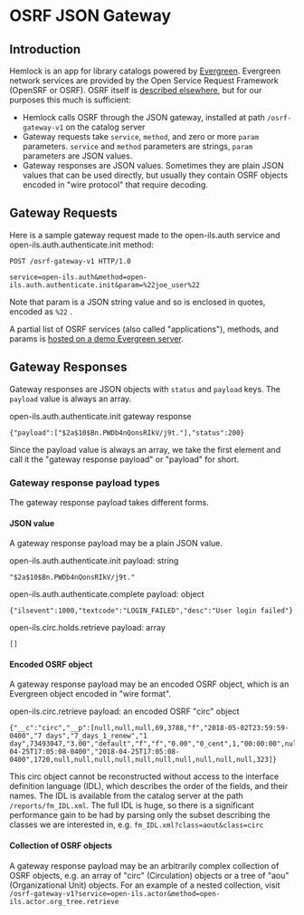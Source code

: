 # OSRF JSON Gateway

## Introduction

Hemlock is an app for library catalogs powered by [Evergreen](www.evergreen-ils.org).  Evergreen network services are provided by the Open Service Request Framework (OpenSRF or OSRF).  OSRF itself is [described elsewhere](https://evergreen-ils.org/opensrf-jabber-a-technical-review/), but for our purposes this much is sufficient:

* Hemlock calls OSRF through the JSON gateway, installed at path `/osrf-gateway-v1` on the catalog server
* Gateway requests take `service`, `method`, and zero or more `param` parameters.  `service` and `method` parameters are strings, `param` parameters are JSON values.
* Gateway responses are JSON values.  Sometimes they are plain JSON values that can be used directly, but usually they contain OSRF objects encoded in "wire protocol" that require decoding.

## Gateway Requests

Here is a sample gateway request made to the open-ils.auth service and open-ils.auth.authenticate.init method:

```
POST /osrf-gateway-v1 HTTP/1.0

service=open-ils.auth&method=open-ils.auth.authenticate.init&param=%22joe_user%22
```

Note that param is a JSON string value and so is enclosed in quotes, encoded as `%22` .

A partial list of OSRF services (also called "applications"), methods, and params is [hosted on a demo Evergreen server](https://webby.evergreencatalog.com/opac/extras/docgen.xsl?service=open-ils.actor&param=%22retrieve%22&offset=0&limit=25).

## Gateway Responses

Gateway responses are JSON objects with `status` and `payload` keys.  The `payload` value is always an array.

open-ils.auth.authenticate.init gateway response
```
{"payload":["$2a$10$Bn.PWDb4nQonsRIkV/j9t."],"status":200}
```

Since the payload value is always an array, we take the first element and call it the "gateway response payload" or "payload" for short.

### Gateway response payload types

The gateway response payload takes different forms.

#### JSON value

A gateway response payload may be a plain JSON value.

open-ils.auth.authenticate.init payload: string
```
"$2a$10$Bn.PWDb4nQonsRIkV/j9t."
```

open-ils.auth.authenticate.complete payload: object
```
{"ilsevent":1000,"textcode":"LOGIN_FAILED","desc":"User login failed"}
```

open-ils.circ.holds.retrieve payload: array
```
[]
```

#### Encoded OSRF object

A gateway response payload may be an encoded OSRF object, which is an Evergreen object encoded in "wire format".

open-ils.circ.retrieve payload: an encoded OSRF "circ" object
```
{"__c":"circ","__p":[null,null,null,69,3788,"f","2018-05-02T23:59:59-0400","7 days","7_days_1_renew","1 day",73493047,"3.00","default","f","f","0.00","0_cent",1,"00:00:00",null,null,17124983,409071,null,"2018-04-25T17:05:08-0400","2018-04-25T17:05:08-0400",1720,null,null,null,null,null,null,null,null,null,null,323]}
```

This circ object cannot be reconstructed without access to the interface definition language (IDL), which describes the order of the fields, and their names.  The IDL is available from the catalog server at the path `/reports/fm_IDL.xml`.  The full IDL is huge, so there is a significant performance gain to be had by parsing only the subset describing the classes we are interested in, e.g. `fm_IDL.xml?class=aout&class=circ` 

#### Collection of OSRF objects

A gateway response payload may be an arbitrarily complex collection of OSRF objects, e.g. an array of "circ" (Circulation) objects or a tree of "aou" (Organizational Unit) objects.  For an example of a nested collection, visit `/osrf-gateway-v1?service=open-ils.actor&method=open-ils.actor.org_tree.retrieve`

